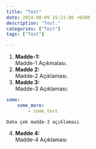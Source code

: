 ```yaml
---
title: "Test"
date: 2024-08-09 15:21:00 +0300
description: "Test."
categories: ["Test"]
tags: ["Test"]

---
```


1. **Madde-1:**  
    Madde-1 Açıkmalası.
2. **Madde 2:**  
    Madde-2 Açıklaması.
3. **Madde 3:**  
    Madde-3 Açıklaması:
```yaml
some:
    some_more:
        - some_text
```
    Daha çok madde-3 açıklaması
4. **Madde 4:**  
    Madde-4 Açıklaması